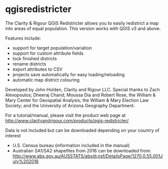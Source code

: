 # qgisredistricter
The Clarity & Rigour QGIS Redistricter allows you to easily redistrict a map into areas of equal population. This version works with QGIS v3 and above.

Features include:
* support for target population/variation
* support for custom attribute fields
* lock finished districts
* rename districts
* export attributes to CSV
* projects save automatically for easy loading/reloading
* automatic map district colouring

Developed by John Holden, Clarity and Rigour LLC. Special thanks to Zach Alexopoulos; Dheeraj Chand; Moussa Dia and Robert Rose, the William & Mary Center for Geospatial Analysis; the William & Mary Election Law Society; and the University of Arizona Geography Department.

For a tutorial/manual, please visit the product web page at http://www.clarityandrigour.com/products/qgis-redistricter/

Data is not included but can be downloaded depending on your country of interest
* U.S. Census bureau (information included in the manual)
* Australian SA1/SA2 shapefiles from 2016 can be downloaded from: http://www.abs.gov.au/AUSSTATS/abs@.nsf/DetailsPage/1270.0.55.001July%202016
